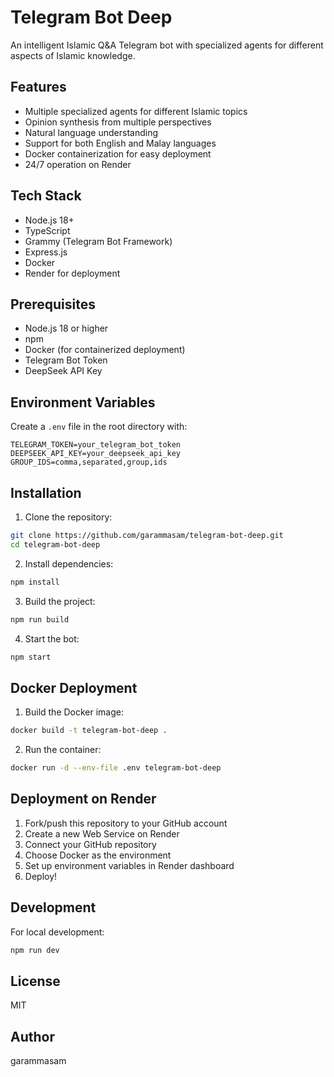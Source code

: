 # Telegram Bot Deep

An intelligent Islamic Q&A Telegram bot with specialized agents for different aspects of Islamic knowledge.

## Features

- Multiple specialized agents for different Islamic topics
- Opinion synthesis from multiple perspectives
- Natural language understanding
- Support for both English and Malay languages
- Docker containerization for easy deployment
- 24/7 operation on Render

## Tech Stack

- Node.js 18+
- TypeScript
- Grammy (Telegram Bot Framework)
- Express.js
- Docker
- Render for deployment

## Prerequisites

- Node.js 18 or higher
- npm
- Docker (for containerized deployment)
- Telegram Bot Token
- DeepSeek API Key

## Environment Variables

Create a `.env` file in the root directory with:

```env
TELEGRAM_TOKEN=your_telegram_bot_token
DEEPSEEK_API_KEY=your_deepseek_api_key
GROUP_IDS=comma,separated,group,ids
```

## Installation

1. Clone the repository:
```bash
git clone https://github.com/garammasam/telegram-bot-deep.git
cd telegram-bot-deep
```

2. Install dependencies:
```bash
npm install
```

3. Build the project:
```bash
npm run build
```

4. Start the bot:
```bash
npm start
```

## Docker Deployment

1. Build the Docker image:
```bash
docker build -t telegram-bot-deep .
```

2. Run the container:
```bash
docker run -d --env-file .env telegram-bot-deep
```

## Deployment on Render

1. Fork/push this repository to your GitHub account
2. Create a new Web Service on Render
3. Connect your GitHub repository
4. Choose Docker as the environment
5. Set up environment variables in Render dashboard
6. Deploy!

## Development

For local development:
```bash
npm run dev
```

## License

MIT

## Author

garammasam 